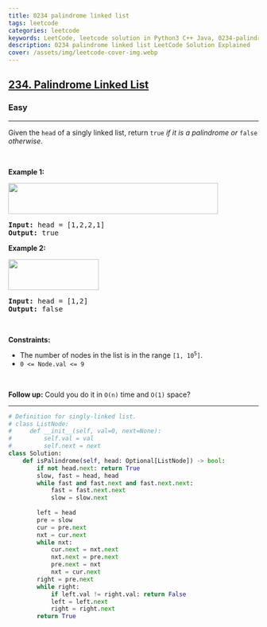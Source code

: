 ```yaml
---
title: 0234 palindrome linked list
tags: leetcode
categories: leetcode
keywords: LeetCode, leetcode solution in Python3 C++ Java, 0234-palindrome-linked-list solution
description: 0234 palindrome linked list LeetCode Solution Explained
cover: /assets/img/leetcode-cover-img.webp
---
```





<h2><a href="https://leetcode.com/problems/palindrome-linked-list/">234. Palindrome Linked List</a></h2><h3>Easy</h3><hr><div><p>Given the <code>head</code> of a singly linked list, return <code>true</code><em> if it is a </em><span data-keyword="palindrome-sequence"><em>palindrome</em></span><em> or </em><code>false</code><em> otherwise</em>.</p>

<p>&nbsp;</p>
<p><strong class="example">Example 1:</strong></p>
<img alt="" src="https://assets.leetcode.com/uploads/2021/03/03/pal1linked-list.jpg" style="width: 422px; height: 62px;">
<pre><strong>Input:</strong> head = [1,2,2,1]
<strong>Output:</strong> true
</pre>

<p><strong class="example">Example 2:</strong></p>
<img alt="" src="https://assets.leetcode.com/uploads/2021/03/03/pal2linked-list.jpg" style="width: 182px; height: 62px;">
<pre><strong>Input:</strong> head = [1,2]
<strong>Output:</strong> false
</pre>

<p>&nbsp;</p>
<p><strong>Constraints:</strong></p>

<ul>
	<li>The number of nodes in the list is in the range <code>[1, 10<sup>5</sup>]</code>.</li>
	<li><code>0 &lt;= Node.val &lt;= 9</code></li>
</ul>

<p>&nbsp;</p>
<strong>Follow up:</strong> Could you do it in <code>O(n)</code> time and <code>O(1)</code> space?</div>

---




```python
# Definition for singly-linked list.
# class ListNode:
#     def __init__(self, val=0, next=None):
#         self.val = val
#         self.next = next
class Solution:
    def isPalindrome(self, head: Optional[ListNode]) -> bool:
        if not head.next: return True
        slow, fast = head, head 
        while fast and fast.next and fast.next.next:
            fast = fast.next.next
            slow = slow.next
        
        left = head
        pre = slow
        cur = pre.next
        nxt = cur.next
        while nxt:
            cur.next = nxt.next
            nxt.next = pre.next
            pre.next = nxt
            nxt = cur.next
        right = pre.next
        while right:
            if left.val != right.val: return False
            left = left.next
            right = right.next
        return True
```
